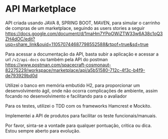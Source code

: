# API Marketplace

API criada usando JAVA 8, SPRING BOOT, MAVEN, para simular o carrinho de compras de um marketplace, seguindo as users stories a seguir  <https://docs.google.com/document/d/1maHm7YPpOWiZTW33w6A38c1oQ3ZH4dOC/edit?usp=share_link&ouid=110570744687798552588&rtpof=true&sd=true>

Para acessar a documentação da API, basta subir a aplicação e acessar a url `/v2/api-docs` ou também pela API do postman <https://www.postman.com/spacecraft-cosmonaut-82275229/workspace/marketplace/api/a5b51580-712c-4f3c-b4f9-de793929bd0d>

Utilizei o banco em memória embutido H2, para proporcionar um desenvolvimento ágil, onde não ocorra complicações de ambiente, assim focando no desenvolvimento e facilitando para o avaliador

Para os testes, utilizei o TDD com os frameworks Hamcrest e Mockito.

Implementei a API de produtos para facilitar os teste funcionais/manuais.

Por favor, sinta-se a vontade para qualquer pontuação, critica ou dica. Estou sempre aberto para evolução.